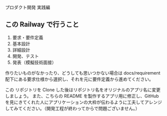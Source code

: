 プロダクト開発 実践編

## この Railway で行うこと

1. 要求・要件定義
2. 基本設計
3. 詳細設計
4. 開発、テスト
5. 発表（模擬技術面接）

作りたいものがなかったり、どうしても思いつかない場合は docs/requirement 配下にある要求仕様から選択し、それを元に要件定義から進めてください。

この リポジトリを Clone した後はリポジトリ名をオリジナルのアプリ名に変更しましょう。
また、こちらの README を製作するアプリ用に修正し、GitHub を見にきてくれた人にアプリケーションの大枠が伝わるように工夫してアレンジしてみてください。（開発工程が終わってからで問題ございません。）
